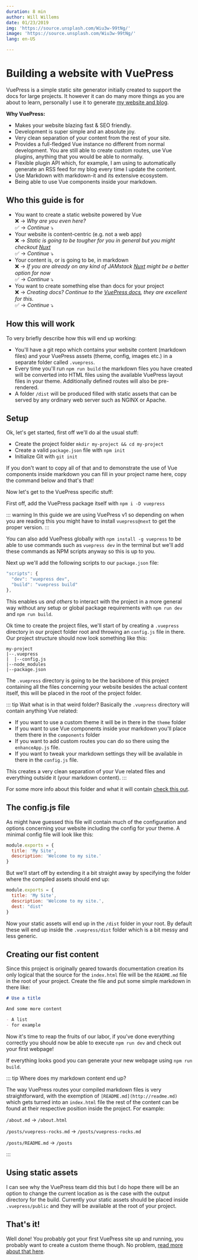 ```yaml
---
duration: 8 min
author: Will Willems
date: 01/23/2019
img: 'https://source.unsplash.com/Wiu3w-99tNg/'
image: 'https://source.unsplash.com/Wiu3w-99tNg/'
lang: en-US

---
```


# Building a website with VuePress

VuePress is a simple static site generator initially created to support the docs for large projects. It however it can do many more things as you are about to learn, personally I use it to generate [my website and blog](https://willwillems.com). 

**Why VuePress:**

- Makes your website blazing fast & SEO friendly.
- Development is super simple and an absolute joy.
- Very clean separation of your content from the rest of your site.
- Provides a full-fledged Vue instance no different from normal development. You are still able to create custom routes, use Vue plugins, anything that you would be able to normally.
- Flexible plugin API which, for example, I am using to automatically generate an RSS feed for my blog every time I update the content.
- Use Markdown with markdown-it and its extensive ecosystem.
- Being able to use Vue components inside your markdown.

## Who this guide is for

- You want to create a static website powered by Vue  
  :x: → *Why are you even here?*  
  :white_check_mark: → *Continue* :arrow_heading_down:
- Your website is content-centric (e.g. not a web app)    
  :x: → *Static is going to be tougher for you in general but you might checkout [Nuxt](https://nuxtjs.org)*  
  :white_check_mark: → *Continue* :arrow_heading_down:
- Your content is, or is going to be, in markdown  
  :x: → *If you are already on any kind of JAMstack [Nuxt](https://nuxtjs.org) might be a better option for now*  
  :white_check_mark: → *Continue* :arrow_heading_down:
- You want to create something else than docs for your project  
  :x: → *Creating docs? Continue to the [VuePress docs](https://vuepress.vuejs.org), they are excellent for this.*  
  :white_check_mark: → *Continue* :arrow_heading_down:

## How this will work

To very briefly describe how this will end up working: 

- You'll have a git repo which contains your website content (markdown files) and your VuePress assets (theme, config, images etc.) in a separate folder called `.vuepress`.
- Every time you'll run `npm run build` the markdown files you have created will be converted into HTML files using the available VuePress layout files in your theme. Additionally defined routes will also be pre-rendered.
- A folder `/dist` will be produced filled with static assets that can be served by any ordinary web server such as NGINX or Apache.

## Setup

Ok, let's get started, first off we'll do al the usual stuff:

- Create the project folder `mkdir my-project && cd my-project`
- Create a valid `package.json` file with `npm init`
- Initialize Git with `git init`

If you don't want to copy all of that and to demonstrate the use of Vue components inside markdown you can fill in your project name here, copy the command below and that's that!

<CommandStringGenerator/>

Now let's get to the VuePress specific stuff:

First off, add the VuePress package itself with `npm i -D vuepress`

::: warning
In this guide we are using VuePress v1 so depending on when you are reading this you might have to install `vuepress@next` to get the proper version.
:::

You can also add VuePress globally with `npm install -g vuepress` to be able to use commands such as `vuepress dev` in the terminal but we'll add these commands as NPM scripts anyway so this is up to you.

Next up we'll add the following scripts to our `package.json` file:

``` js
"scripts": {
  "dev": "vuepress dev",
  "build": "vuepress build"
},
```

This enables us *and others* to interact with the project in a more general way without any setup or global package requirements with `npm run dev` and `npm run build`.

Ok time to create the project files, we'll start of by creating a `.vuepress` directory in our project folder root and throwing an `config.js` file in there. Our project structure should now look something like this:

```
my-project
|--.vuepress
|  |--config.js
|--node_modules
|--package.json
```

The `.vuepress` directory is going to be the backbone of this project containing all the files concerning your website besides the actual content itself, this will be placed in the root of the project folder. 

::: tip Wait what is in that weird folder?
Basically the `.vuepress` directory will contain anything Vue related:

- If you want to use a custom theme it will be in there in the `theme` folder
- If you want to use Vue components inside your markdown you'll place them there in the `components` folder
- If you want to add custom routes you can do so there using the `enhanceApp.js` file.
- If you want to tweak your markdown settings they will be available in there in the `config.js` file.

This creates a very clean separation of your Vue related files and everything outside it (your markdown content).
:::

For some more info about this folder and what it will contain [check this out](https://vuepress.vuejs.org/guide/directory-structure.html).

## The config.js file

As might have guessed this file will contain much of the configuration and options concerning your website including the config for your theme. A minimal config file will look like this:

``` js
module.exports = {
  title: 'My Site',
  description: 'Welcome to my site.'
}
```

But we'll start off by extending it a bit straight away by specifying the folder where the compiled assets should end up:

``` js
module.exports = {
  title: 'My Site',
  description: 'Welcome to my site.',
  dest: "dist"
}
```

Now your static assets will end up in the `/dist` folder in your root. By default these will end up inside the `.vuepress/dist` folder which is a bit messy and less generic.

## Creating our fist content

Since this project is originally geared towards documentation creation its only logical that the source for the `index.html` file will be the `README.md` file in the root of your project. Create the file and put some simple markdown in there like:

``` md
# Use a title

And some more content

- A list
- for example
```

Now it's time to reap the fruits of our labor, if you've done everything correctly you should now be able to execute `npm run dev` and check out your first webpage!

If everything looks good you can generate your new webpage using `npm run build`.

::: tip Where does my  markdown content end up?

The way VuePress routes your compiled markdown files is very straightforward, with the exemption of `[README.md](http://readme.md)` which gets turned into an `index.html` file the rest of the content can be found at their respective position inside the project. For example:

`/about.md` → `/about.html`

`/posts/vuepress-rocks.md` → `/posts/vuepress-rocks.md`

`/posts/README.md` → `/posts`

:::

## Using static assets

I can see why the VuePress team did this but I do hope there will be an option to change the current location as is the case with the output directory for the build. Currently your static assets should be placed inside `.vuepress/public` and they will be available at the root of your project.

<MailingListBox/>

## That's it!

Well done! You probably got your first VuePress site up and running, you probably want to create a custom theme though. No problem, [read more about that here](https://willwillems.com/posts/write-a-custom-vuepress-theme.html).
